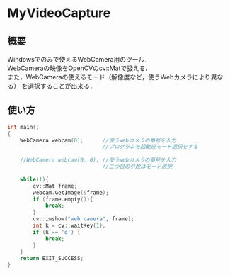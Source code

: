 # MyVideoCapture

## 概要

Windowsでのみで使えるWebCamera用のツール．<br>
WebCameraの映像をOpenCVのcv::Matで扱える．<br>
また，WebCameraの使えるモード（解像度など，使うWebカメラにより異なる）
を選択することが出来る．

## 使い方

```c++:main.cpp
int main()
{
    WebCamera webcam(0);      //使うwebカメラの番号を入力
                              //プログラムを起動後モード選択をする
                         
    //WebCamera webcam(0, 0); //使うwebカメラの番号を入力
                              //二つ目の引数はモード選択                  

    while(1){
        cv::Mat frame;
        webcam.GetImage(&frame);
        if (frame.empty()){
            break;
        }
        cv::imshow("web camera", frame);
        int k = cv::waitKey(1);
        if (k == 'q') {
            break;
        }
    }
    return EXIT_SUCCESS;
}
```